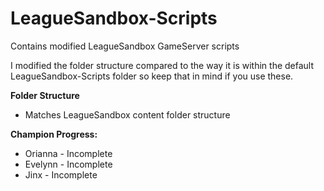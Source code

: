 # LeagueSandbox-Scripts
 Contains modified LeagueSandbox GameServer scripts

I modified the folder structure compared to the way it is within the default LeagueSandbox-Scripts folder so keep that in mind if you use these.

**Folder Structure**
* Matches LeagueSandbox content folder structure

**Champion Progress:**
* Orianna - Incomplete
* Evelynn - Incomplete
* Jinx    - Incomplete
